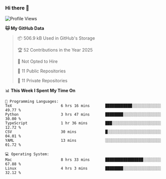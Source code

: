 ### Hi there 👋

<!--
**huayuan4396/huayuan4396** is a ✨ _special_ ✨ repository because its `README.md` (this file) appears on your GitHub profile.

Here are some ideas to get you started:

- 🔭 I’m currently working on ...
- 🌱 I’m currently learning ...
- 👯 I’m looking to collaborate on ...
- 🤔 I’m looking for help with ...
- 💬 Ask me about ...
- 📫 How to reach me: ...
- 😄 Pronouns: ...
- ⚡ Fun fact: ...
-->

<!--START_SECTION:waka-->
![Profile Views](http://img.shields.io/badge/Profile%20Views-2-blue)

**🐱 My GitHub Data** 

> 📦 506.9 kB Used in GitHub's Storage 
 > 
> 🏆 52 Contributions in the Year 2025
 > 
> 🚫 Not Opted to Hire
 > 
> 📜 11 Public Repositories 
 > 
> 🔑 11 Private Repositories 
 > 
📊 **This Week I Spent My Time On** 

```text
💬 Programming Languages: 
TeX                      6 hrs 16 mins       ████████████░░░░░░░░░░░░░   49.77 % 
Python                   3 hrs 47 mins       ████████░░░░░░░░░░░░░░░░░   30.00 % 
TypeScript               1 hr 36 mins        ███░░░░░░░░░░░░░░░░░░░░░░   12.72 % 
CSV                      30 mins             █░░░░░░░░░░░░░░░░░░░░░░░░   04.01 % 
YAML                     13 mins             ░░░░░░░░░░░░░░░░░░░░░░░░░   01.72 % 

💻 Operating System: 
Mac                      8 hrs 33 mins       █████████████████░░░░░░░░   67.88 % 
Linux                    4 hrs 3 mins        ████████░░░░░░░░░░░░░░░░░   32.12 % 
```


<!--END_SECTION:waka-->
